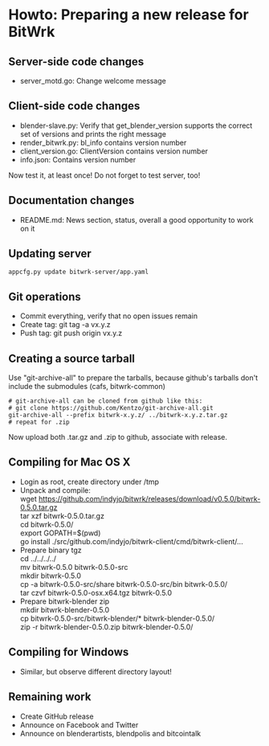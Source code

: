 Howto: Preparing a new release for BitWrk
=========================================

Server-side code changes
------------------------
- server_motd.go: Change welcome message

Client-side code changes
------------------------
- blender-slave.py: Verify that get\_blender\_version supports the
  correct set of versions and prints the right message
- render\_bitwrk.py: bl_info contains version number
- client_version.go: ClientVersion contains version number
- info.json: Contains version number

Now test it, at least once! Do not forget to test server, too!

Documentation changes
---------------------
- README.md: News section, status, overall a good opportunity to work on it

Updating server
---------------
    appcfg.py update bitwrk-server/app.yaml
    
Git operations
--------------
- Commit everything, verify that no open issues remain
- Create tag:
    git tag -a vx.y.z
- Push tag:
    git push origin vx.y.z

Creating a source tarball
-------------------------
Use "git-archive-all" to prepare the tarballs, because github's tarballs don't include
the submodules (cafs, bitwrk-common)

    # git-archive-all can be cloned from github like this:
    # git clone https://github.com/Kentzo/git-archive-all.git
    git-archive-all --prefix bitwrk-x.y.z/ ../bitwrk-x.y.z.tar.gz
    # repeat for .zip

Now upload both .tar.gz and .zip to github, associate with release.

Compiling for Mac OS X
----------------------
- Login as root, create directory under /tmp
- Unpack and compile:  
    wget https://github.com/indyjo/bitwrk/releases/download/v0.5.0/bitwrk-0.5.0.tar.gz  
    tar xzf bitwrk-0.5.0.tar.gz  
    cd bitwrk-0.5.0/  
    export GOPATH=$(pwd)  
    go install ./src/github.com/indyjo/bitwrk-client/cmd/bitwrk-client/...  
- Prepare binary tgz  
    cd ../../../../  
    mv bitwrk-0.5.0 bitwrk-0.5.0-src  
    mkdir bitwrk-0.5.0  
    cp -a bitwrk-0.5.0-src/share bitwrk-0.5.0-src/bin bitwrk-0.5.0/  
    tar czvf bitwrk-0.5.0-osx.x64.tgz bitwrk-0.5.0  
- Prepare bitwrk-blender zip  
    mkdir bitwrk-blender-0.5.0  
    cp bitwrk-0.5.0-src/bitwrk-blender/* bitwrk-blender-0.5.0/  
    zip -r bitwrk-blender-0.5.0.zip bitwrk-blender-0.5.0/  

Compiling for Windows
---------------------
- Similar, but observe different directory layout!

Remaining work
--------------
- Create GitHub release
- Announce on Facebook and Twitter
- Announce on blenderartists, blendpolis and bitcointalk

